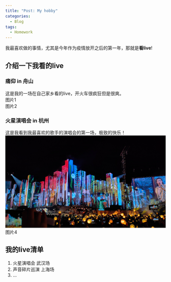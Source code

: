 ```yaml
---
title: "Post: My hobby"
categories:
  - Blog
tags:
  - Homework
---
```


我最喜欢做的事情，尤其是今年作为疫情放开之后的第一年，那就是**看live**!  
## 介绍一下我看的live
### 痛仰 in 舟山
这是我的一场在自己家乡看的live，开火车很疯狂但是很爽。  
图片1  
图片2  

### 火星演唱会 in 杭州
这是我看到我最喜欢的歌手的演唱会的第一场，极致的快乐！  
![](assets/images/005EX9sXly1hcujti03rcj31lp2s9b2a.jpg)    
图片4  

## 我的live清单 
1. 火星演唱会 武汉场
2. 声音碎片巡演 上海场
3. ...
